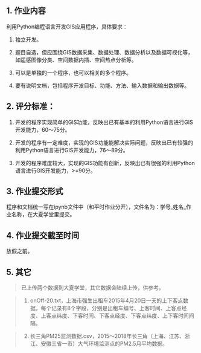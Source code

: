 ## 1. 作业内容

利用Python编程语言开发GIS应用程序，具体要求：

1. 独立开发。

2. 题目自选，但应围绕GIS数据采集、数据处理、数据分析以及数据可视化等，如遥感图像分类、空间数据内插、空间热点分析等。

3. 可以是单独的一个程序，也可以相关的多个程序。

4. 要有说明文档，包括程序开发目标、功能、方法、输入数据和输出数据等。

 

## 2. 评分标准：

1. 开发的程序实现简单的GIS功能，反映出已有基本的利用Python语言进行GIS开发能力，60～75分。

2. 开发的程序有一定难度，实现的GIS功能能解决实际问题，反映出已有较强的利用Python语言进行GIS开发能力，76～89分。

3. 开发的程序难度较大，实现的GIS功能有创新，反映出已有很强的利用Python语言进行GIS开发能力，>=90分。

 

## 3. 作业提交形式

程序和文档统一写在ipynb文件中（和平时作业分开），文件名为：学号_姓名_作业名称，在大夏学堂里提交。

 

## 4. 作业提交截至时间

放假之前。

 

## 5. 其它

>已上传两个数据到大夏学堂，其它数据会陆续上传，供参考。

>1. onOff-20.txt，上海市强生出租车2015年4月20日一天的上下客点数据，每个记录有8个字段，分别是出租车编号、上客时间、上客点经度、上客点纬度、下客时间、下客点经度、下客点纬度、上下客时间间隔。

>2. 长三角PM25监测数据.csv，2015～2018年长三角（上海、江苏、浙江、安徽三省一市）大气环境监测点的PM2.5月平均数据。

